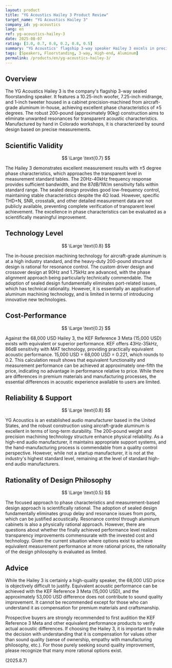 ```yaml
---
layout: product
title: "YG Acoustics Hailey 3 Product Review"
target_name: "YG Acoustics Hailey 3"
company_id: yg-acoustics
lang: en
ref: yg-acoustics-hailey-3
date: 2025-08-07
rating: [3.0, 0.7, 0.8, 0.2, 0.8, 0.5]
summary: "YG Acoustics' flagship 3-way speaker Hailey 3 excels in precision aluminum machining and phase characteristics, but at 68,000 USD, equivalent performance can be achieved at significantly lower cost through alternative options"
tags: [Speakers, Floorstanding, 3-way, High-end, Aluminum]
permalink: /products/en/yg-acoustics-hailey-3/
---
```


## Overview

The YG Acoustics Hailey 3 is the company's flagship 3-way sealed floorstanding speaker. It features a 10.25-inch woofer, 7.25-inch midrange, and 1-inch tweeter housed in a cabinet precision-machined from aircraft-grade aluminum in-house, achieving excellent phase characteristics of ±5 degrees. The robust 200-pound (approximately 90kg) construction aims to eliminate unwanted resonances for transparent acoustic characteristics. Manufactured by hand in Colorado workshops, it is characterized by sound design based on precise measurements.

## Scientific Validity

$$ \Large \text{0.7} $$

The Hailey 3 demonstrates excellent measurement results with ±5 degree phase characteristics, which approaches the transparent level in measurement standard tables. The 20Hz-40kHz frequency response provides sufficient bandwidth, and the 87dB/1W/m sensitivity falls within standard range. The sealed design provides good low-frequency control, maintaining stable characteristics despite the 4Ω load. However, specific THD+N, SNR, crosstalk, and other detailed measurement data are not publicly available, preventing complete verification of transparent level achievement. The excellence in phase characteristics can be evaluated as a scientifically meaningful improvement.

## Technology Level

$$ \Large \text{0.8} $$

The in-house precision machining technology for aircraft-grade aluminum is at a high industry standard, and the heavy-duty 200-pound structural design is rational for resonance control. The custom driver design and crossover design at 90Hz and 1.75kHz are advanced, with the phase alignment approach being particularly technically commendable. The adoption of sealed design fundamentally eliminates port-related issues, which has technical rationality. However, it is essentially an application of aluminum machining technology, and is limited in terms of introducing innovative new technologies.

## Cost-Performance

$$ \Large \text{0.2} $$

Against the 68,000 USD Hailey 3, the KEF Reference 3 Meta (15,000 USD) exists with equivalent or superior performance. KEF offers 43Hz-35kHz, 86dB sensitivity with MAT technology, providing practically equivalent acoustic performance. 15,000 USD ÷ 68,000 USD = 0.221, which rounds to 0.2. This calculation result shows that equivalent functionality and measurement performance can be achieved at approximately one-fifth the price, indicating no advantage in performance relative to price. While there are differences in premium materials and manufacturing processes, the essential differences in acoustic experience available to users are limited.

## Reliability & Support

$$ \Large \text{0.8} $$

YG Acoustics is an established audio manufacturer based in the United States, and the robust construction using aircraft-grade aluminum is excellent in terms of long-term durability. The 200-pound weight and precision machining technology structure enhance physical reliability. As a high-end audio manufacturer, it maintains appropriate support systems, and the hand-manufacturing process is commendable from a quality control perspective. However, while not a startup manufacturer, it is not at the industry's highest standard level, remaining at the level of standard high-end audio manufacturers.

## Rationality of Design Philosophy

$$ \Large \text{0.5} $$

The focused approach to phase characteristics and measurement-based design approach is scientifically rational. The adoption of sealed design fundamentally eliminates group delay and resonance issues from ports, which can be justified acoustically. Resonance control through aluminum cabinets is also a physically rational approach. However, there are questions about whether the finally achieved performance level realizes transparency improvements commensurate with the invested cost and technology. Given the current situation where options exist to achieve equivalent measurement performance at more rational prices, the rationality of the design philosophy is evaluated as limited.

## Advice

While the Hailey 3 is certainly a high-quality speaker, the 68,000 USD price is objectively difficult to justify. Equivalent acoustic performance can be achieved with the KEF Reference 3 Meta (15,000 USD), and the approximately 53,000 USD difference does not contribute to sound quality improvement. It cannot be recommended except for those who can understand it as compensation for premium materials and craftsmanship.

Prospective buyers are strongly recommended to first audition the KEF Reference 3 Meta and other equivalent performance products to verify actual acoustic differences. If choosing the Hailey 3, it is important to make the decision with understanding that it is compensation for values other than sound quality (sense of ownership, empathy with manufacturing philosophy, etc.). For those purely seeking sound quality improvement, please recognize that many more rational options exist.

(2025.8.7)
